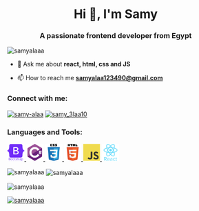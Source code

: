 <h1 align="center">Hi 👋, I'm Samy</h1>
<h3 align="center">A passionate frontend developer from Egypt</h3>

<p align="left"> <img src="https://komarev.com/ghpvc/?username=samyalaaa&label=Profile%20views&color=0e75b6&style=flat" alt="samyalaaa" /> </p>



- 💬 Ask me about **react, html, css and JS**

- 📫 How to reach me **samyalaa123490@gmail.com**

<h3 align="left">Connect with me:</h3>
<p align="left">
<a href="https://linkedin.com/in/samy-alaa" target="blank"><img align="center" src="https://raw.githubusercontent.com/rahuldkjain/github-profile-readme-generator/master/src/images/icons/Social/linked-in-alt.svg" alt="samy-alaa" height="30" width="40" /></a>
<a href="https://instagram.com/samy_3laa10" target="blank"><img align="center" src="https://raw.githubusercontent.com/rahuldkjain/github-profile-readme-generator/master/src/images/icons/Social/instagram.svg" alt="samy_3laa10" height="30" width="40" /></a>
</p>

<h3 align="left">Languages and Tools:</h3>
<p align="left"> <a href="https://getbootstrap.com" target="_blank" rel="noreferrer"> <img src="https://raw.githubusercontent.com/devicons/devicon/master/icons/bootstrap/bootstrap-plain-wordmark.svg" alt="bootstrap" width="40" height="40"/> </a> <a href="https://www.w3schools.com/cs/" target="_blank" rel="noreferrer"> <img src="https://raw.githubusercontent.com/devicons/devicon/master/icons/csharp/csharp-original.svg" alt="csharp" width="40" height="40"/> </a> <a href="https://www.w3schools.com/css/" target="_blank" rel="noreferrer"> <img src="https://raw.githubusercontent.com/devicons/devicon/master/icons/css3/css3-original-wordmark.svg" alt="css3" width="40" height="40"/> </a> <a href="https://www.w3.org/html/" target="_blank" rel="noreferrer"> <img src="https://raw.githubusercontent.com/devicons/devicon/master/icons/html5/html5-original-wordmark.svg" alt="html5" width="40" height="40"/> </a> <a href="https://developer.mozilla.org/en-US/docs/Web/JavaScript" target="_blank" rel="noreferrer"> <img src="https://raw.githubusercontent.com/devicons/devicon/master/icons/javascript/javascript-original.svg" alt="javascript" width="40" height="40"/> </a> <a href="https://reactjs.org/" target="_blank" rel="noreferrer"> <img src="https://raw.githubusercontent.com/devicons/devicon/master/icons/react/react-original-wordmark.svg" alt="react" width="40" height="40"/> </a> </p>

<p><img align="left" src="https://github-readme-stats.vercel.app/api/top-langs?username=samyalaaa&show_icons=true&locale=en&layout=compact" alt="samyalaaa" /></p>

<p>&nbsp;<img align="center" src="https://github-readme-stats.vercel.app/api?username=samyalaaa&show_icons=true&locale=en" alt="samyalaaa" /></p>

<p><img align="center" src="https://github-readme-streak-stats.herokuapp.com/?user=samyalaaa&" alt="samyalaaa" /></p>
<p align="left"> <a href="https://github.com/ryo-ma/github-profile-trophy"><img src="https://github-profile-trophy.vercel.app/?username=samyalaaa" alt="samyalaaa" /></a> </p>
